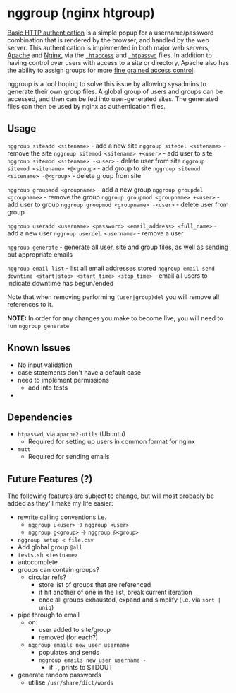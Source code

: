 # nggroup (nginx htgroup)

[Basic HTTP authentication](https://cdn.tutsplus.com/net/uploads/legacy/511_http/401_prompt.png) is a simple popup for a username/password combination that is rendered by the browser, and handled by the web server. This authentication is implemented in both major web servers, [Apache](http://apache.org) and [Nginx](http://nginx.org), via the [`.htaccess`](http://en.wikipedia.org/wiki/.htaccess) and [`.htpasswd`](http://en.wikipedia.org/wiki/.htpasswd) files. In addition to having control over users with access to a site or directory, Apache also has the ability to assign groups for more [fine grained access control](http://qdig.sourceforge.net/Tips/HttpAuthGuide).

nggroup is a tool hoping to solve this issue by allowing sysadmins to generate their own group files. A global group of users and groups can be accessed, and then can be fed into user-generated sites. The generated files can then be used by nginx as authentication files.

## Usage

`nggroup siteadd <sitename>` - add a new site
`nggroup sitedel <sitename>` - remove the  site
`nggroup sitemod <sitename> +<user>` - add user to site
`nggroup sitemod <sitename> -<user>` - delete user from site
`nggroup sitemod <sitename> +@<group>` - add group to site
`nggroup sitemod <sitename> -@<group>` - delete group from site

`nggroup groupadd <groupname>` - add a new group
`nggroup groupdel <groupname>` - remove the group
`nggroup groupmod <groupname> +<user>` - add user to group
`nggroup groupmod <groupname> -<user>` - delete user from group

`nggroup useradd <username> <password> <email_address> <full_name>` - add a new user
`nggroup userdel <username>` - remove a user

`nggroup generate` - generate all user, site and group files, as well as sending out appropriate emails

`nggroup email list` - list all email addresses stored
`nggroup email send downtime <start|stop> <start_time> <stop_time>` - email all users to indicate downtime has begun/ended

Note that when removing performing `(user|group)del` you will remove all references to it. 

**NOTE:** In order for any changes you make to become live, you will need to run `nggroup generate`


## Known Issues

- No input validation
- case statements don't have a default case
- need to implement permissions
  - add into tests
- 

## Dependencies

- `htpasswd`, via `apache2-utils` (Ubuntu)
  - Required for setting up users in common format for nginx
- `mutt`
  - Required for sending emails

## Future Features (?)

The following features are subject to change, but will most probably be added as they'll make my life easier:

- rewrite calling conventions i.e.
  - `nggroup u<user>` -> `nggroup <user>`
  - `nggroup g<group>` -> `nggroup @<group>`
- `nggroup setup < file.csv`
- Add global group `@all`
- `tests.sh <testname>`
- autocomplete
- groups can contain groups?
  - circular refs?
    - store list of groups that are referenced
    - if hit another of one in the list, break current iteration
    - once all groups exhausted, expand and simplify (i.e. via `sort | uniq`)
- pipe through to email
  - on:
    - user added to site/group
	- removed (for each?)
  - `nggroup emails new_user username`
    - populates and sends
    - `nggroup emails new_user username -`
      - if `-`, prints to STDOUT
- generate random passwords
  - utilise `/usr/share/dict/words`

